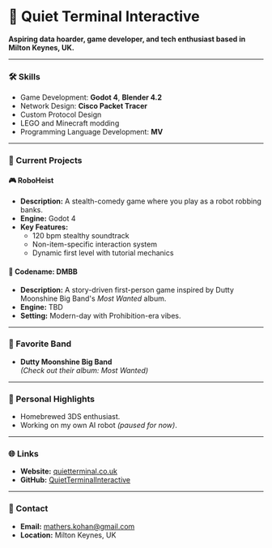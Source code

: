 # 👾 Quiet Terminal Interactive

**Aspiring data hoarder, game developer, and tech enthusiast based in Milton Keynes, UK.**

---

### 🛠 Skills
- Game Development: **Godot 4**, **Blender 4.2**
- Network Design: **Cisco Packet Tracer**
- Custom Protocol Design
- LEGO and Minecraft modding
- Programming Language Development: **MV**

---

### 🌟 Current Projects
#### 🎮 **RoboHeist**
- **Description:** A stealth-comedy game where you play as a robot robbing banks.
- **Engine:** Godot 4
- **Key Features:**
  - 120 bpm stealthy soundtrack
  - Non-item-specific interaction system
  - Dynamic first level with tutorial mechanics

#### 🎷 **Codename: DMBB**
- **Description:** A story-driven first-person game inspired by Dutty Moonshine Big Band's *Most Wanted* album.
- **Engine:** TBD
- **Setting:** Modern-day with Prohibition-era vibes.

---

### 🎵 Favorite Band
- **Dutty Moonshine Big Band**  
  _(Check out their album: *Most Wanted*)_

---

### 🧩 Personal Highlights
- Homebrewed 3DS enthusiast.
- Working on my own AI robot _(paused for now)_.

---

### 🌐 Links
- **Website:** [quietterminal.co.uk](https://quietterminal.co.uk)
- **GitHub:** [QuietTerminalInteractive](https://github.com/YourGitHubUsername)

---

### 📍 Contact
- **Email:** mathers.kohan@gmail.com  
- **Location:** Milton Keynes, UK
